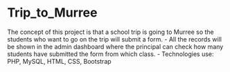 # Trip_to_Murree
 The concept of this project is that a school trip is going to Murree so the students who want to go on the trip will submit a form. -	All the records will be shown in the admin dashboard where the principal can check how many students have submitted the form from which class. -	Technologies use: PHP, MySQL, HTML, CSS, Bootstrap
